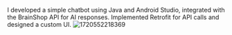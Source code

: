 I developed a simple chatbot using Java and Android Studio, integrated with the BrainShop API for AI responses. Implemented Retrofit for API calls and designed a custom UI.
![1720552218369](https://github.com/user-attachments/assets/edb73199-90ef-4929-95c6-3ce3be237322)

